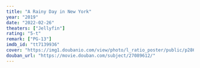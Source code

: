 ```yaml
---
title: "A Rainy Day in New York"
year: "2019"
date: "2022-02-26"
theaters: ["Jellyfin"]
rating: "5-t"
remark: ["PG-13"]
imdb_id: "tt7139936"
cover: "https://img1.doubanio.com/view/photo/l_ratio_poster/public/p2868674760.jpg"
douban_url: "https://movie.douban.com/subject/27089612/"
---
```

